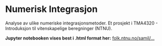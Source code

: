 # Numerisk Integrasjon
 Analyse av ulike numeriske integrasjonsmetoder. Et prosjekt i TMA4320 - Introduksjon til vitenskapelige beregninger (NTNU).

**Jupyter notebooken vises best i .html format her:** [folk.ntnu.no/samil/...](https://folk.ntnu.no/samil/Application/Projects/Numerisk%20integrasjon.html)
